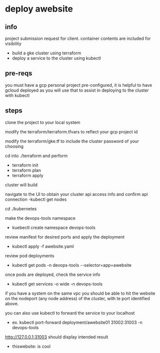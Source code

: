 # deploy awebsite

## info
project submission request for client. container contents are included for visibility

- build a gke cluster using terraform
- deploy a service to the cluster using kubectl

## pre-reqs 

you must have a gcp personal project pre-configured, it is helpful to have gcloud deployed as you will use that to assist in deploying to the cluster with kubectl

## steps

clone the project to your local system

modify the terraform/terraform.tfvars to reflect your gcp project id

modify the terraform/gke.tf to include the cluster password of your choosing

cd into ./terraform and perform 
- terraform init
- terraform plan
- terraform apply

cluster will build

navigate to the UI to obtain your cluster api access info and confirm api connection
-kubectl get nodes

cd ./kubernetes

make the devops-tools namespace
- kuebectl create namespace devops-tools

review manifest for desired ports and apply the deployment
- kubectl apply -f awebsite.yaml

review pod deployments
- kubectl get pods -n devops-tools --selector=app=awebsite

once pods are deployed, check the service info
- kubectl get services -o wide -n devops-tools

if you have a system on the same vpc you should be able to hit the website on the nodeport (any node address) of the cluster, with te port identified above.

you can also use kubectl to forward the service to your localhost 
- ex.  kubectl port-forward deployment/awebsite01 31002:31003 -n devops-tools

http://127.0.0.1:31003 should display intended result
- thiswebsite: is cool

